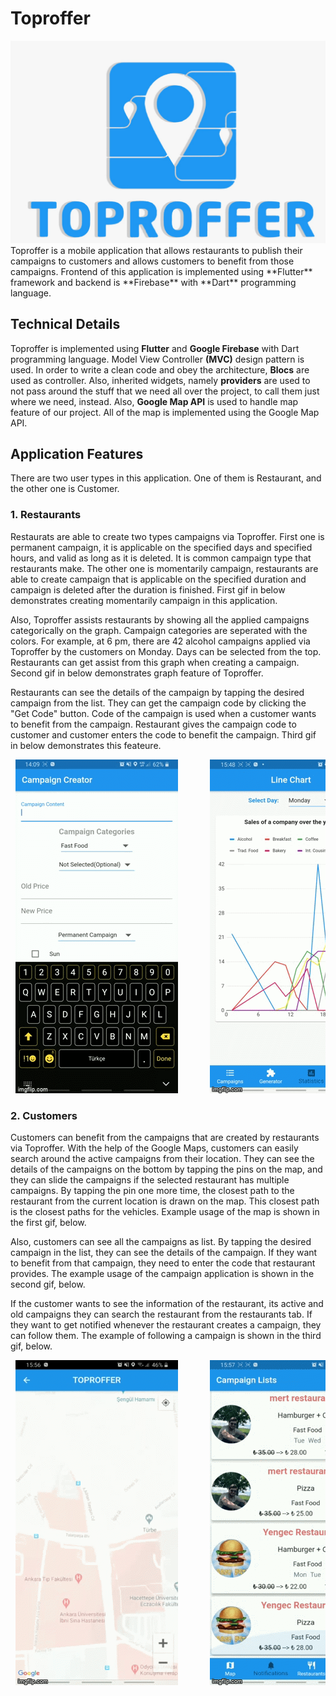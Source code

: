 # Toproffer
<img src="/assets/logo.jpeg?raw=true">  
Toproffer is a mobile application that allows restaurants to publish their campaigns to customers and allows customers to benefit from those campaigns. Frontend of this application is implemented using **Flutter** framework and backend is **Firebase** with **Dart** programming language. 

## Technical Details

Toproffer is implemented using **Flutter** and **Google Firebase** with Dart programming language. Model View Controller **(MVC)** design pattern is used. In order to write a clean code and obey the architecture, **Blocs** are used as controller. Also, inherited widgets, namely **providers** are used to not pass around the stuff that we need all over the project, to call them just where we need, instead. Also, **Google Map API** is used to handle map feature of our project. All of the map is implemented using the Google Map API.

## Application Features 

There are two user types in this application. One of them is Restaurant, and the other one is Customer.

### 1. Restaurants 

 Restaurats are able to create two types campaigns via Toproffer. First one is permanent campaign, it is applicable on the specified days and specified hours, and valid as long as it is deleted. It is common campaign type that restaurants make. The other one is momentarily campaign, restaurants are able to create campaign that is applicable on the specified duration and campaign is deleted after the duration is finished. First gif in below demonstrates creating momentarily campaign in this application. 

 Also, Toproffer assists restaurants by showing all the applied campaigns categorically on the graph. Campaign categories are seperated with the colors. For example, at 6 pm, there are 42 alcohol campaigns applied via Toproffer by the customers on Monday. Days can be selected from the top. Restaurants can get assist from this graph when creating a campaign. Second gif in below demonstrates graph feature of Toproffer.
 
 Restaurants can see the details of the campaign by tapping the desired campaign from the list. They can get the campaign code by clicking the "Get Code" button. Code of the campaign is used when a customer wants to benefit from the campaign. Restaurant gives the campaign code to customer and customer enters the code to benefit the campaign. Third gif in below demonstrates this feateure.
 
<pre> <img src="/assets/46sgku.gif?raw=true">      <img src="/assets/46siau.gif?raw=true">       <img  src="/assets/46sjct.gif?raw=true"></pre>



### 2. Customers 
 
 Customers can benefit from the campaigns that are created by restaurants via Toproffer. With the help of the Google Maps, customers can easily search around the active campaigns from their location. They can see the details of the campaigns on the bottom by tapping the pins on the map, and they can slide the campaigns if the selected restaurant has multiple campaigns. By tapping the pin one more time, the closest path to the restaurant from the current location is drawn on the map. This closest path is the closest paths for the vehicles. Example usage of the map is shown in the first gif, below. 
 
 Also, customers can see all the campaigns as list. By tapping the desired campaign in the list, they can see the details of the campaign. If they want to benefit from that campaign, they need to enter the code that restaurant provides. The example usage of the campaign application is shown in the second gif, below.   
 
 If the customer wants to see the information of the restaurant, its active and old campaigns they can search the restaurant from the restaurants tab. If they want to get notified whenever the restaurant creates a campaign, they can follow them. The example of following a campaign is shown in the third gif, below. 
  
<pre> <img src="/assets/46sns8.gif?raw=true">      <img  src="/assets/46sons.gif?raw=true">      <img src="/assets/46soka.gif?raw=true">  </pre>


